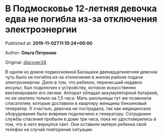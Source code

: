 
# В Подмосковье 12-летняя девочка едва не погибла из-за отключения электроэнергии

Published at: **2019-11-02T11:10:24+00:00**

Author: **Ольга Петренко**

Original: [discover24](https://discover24.ru/2019/11/v-podmoskove-12-letnyaya-devochka-edva-ne-pogibla-iz-za-otklyucheniya-elektroenergii/)

В одном из домов подмосковной Балашихи двенадцатилетняя девочка чуть было не погибла из-за отключения в жилом районе подачи электроэнергии.
Дело в том, что ребенок, перенесший недавно инсульт, был подключен к устройству, которое искусственно вентилировало его легкие. Аппарат обладал аккумуляторной батареей, но ее хватило только на 1,5 часа. Мать школьницы тут же позвонила спасателям, которые доставили в квартиру женщины бензиновый генератор.
К счастью, девочка не пострадала, так как медицинское оборудование было вовремя подключено к генератору. Сотрудники службы спасения пробыли в доме три часа, пока не удостоверились в том, что в него вернулся свет. Они оставили матери ребенка свой телефон на случай повторения ситуации.
